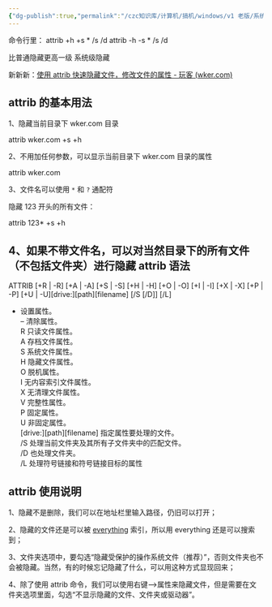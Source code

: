 ```yaml
---
{"dg-publish":true,"permalink":"/czc知识库/计算机/搞机/windows/v1 老版/系统级隐藏文件方法 指令命令 使用 attrib 快速隐藏文件，修改文件的属性.txt/","dgPassFrontmatter":true,"created":"2024-06-18T17:45:20.344+08:00","updated":"2024-12-08T12:34:13.037+08:00"}
---
```



命令行里：
attrib +h +s * /s /d
attrib -h -s * /s /d



比普通隐藏更高一级
系统级隐藏





新新新：[使用 attrib 快速隐藏文件，修改文件的属性 - 玩客 (wker.com)](https://wker.com/attrib/)

attrib 的基本用法
------------

1、隐藏当前目录下 wker.com 目录

attrib wker.com +s +h

2、不用加任何参数，可以显示当前目录下 wker.com 目录的属性

attrib wker.com

3、文件名可以使用 `*` 和 `?` 通配符

隐藏 123 开头的所有文件：

attrib 123* +s +h

4、如果不带文件名，可以对当然目录下的所有文件（不包括文件夹）进行隐藏
attrib 语法
---------

ATTRIB [+R | -R] [+A | -A] [+S | -S] [+H | -H] [+O | -O] [+I | -I] [+X | -X] [+P | -P] [+U | -U][drive:][path][filename] [/S [/D]] [/L]

+ 设置属性。  
  – 清除属性。  
  R 只读文件属性。  
  A 存档文件属性。  
  S 系统文件属性。  
  H 隐藏文件属性。  
  O 脱机属性。  
  I 无内容索引文件属性。  
  X 无清理文件属性。  
  V 完整性属性。  
  P 固定属性。  
  U 非固定属性。  
  [drive:][path][filename] 指定属性要处理的文件。  
  /S 处理当前文件夹及其所有子文件夹中的匹配文件。  
  /D 也处理文件夹。  
  /L 处理符号链接和符号链接目标的属性





attrib 使用说明
-----------

1、隐藏不是删除，我们可以在地址栏里输入路径，仍旧可以打开；

2、隐藏的文件还是可以被 [everything](https://wker.com/everything/) 索引，所以用 everything 还是可以搜索到；

3、文件夹选项中，要勾选“隐藏受保护的操作系统文件（推荐）”，否则文件夹也不会被隐藏。当然，有的时候忘记隐藏了什么，可以用这种方式显现回来；

4、除了使用 attrib 命令，我们可以使用右键–>属性来隐藏文件，但是需要在文件夹选项里面，勾选“不显示隐藏的文件、文件夹或驱动器”。
